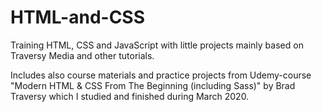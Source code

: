 # HTML-and-CSS

Training HTML, CSS and JavaScript with little projects mainly based on Traversy Media and other tutorials.

Includes also course materials and practice projects from Udemy-course "Modern HTML & CSS From The Beginning (including Sass)" by Brad Traversy which I studied and finished during March 2020.
